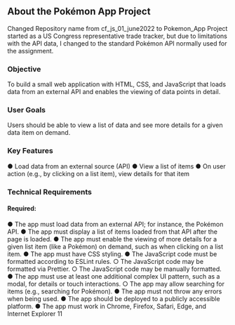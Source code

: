 ## About the Pokémon App Project
Changed Repository name from cf_js_01_june2022 to Pokemon_App
Project started as a US Congress representative trade tracker, but due to limitations with the API data,
I changed to the standard Pokémon API normally used for the assignment.

### Objective
To build a small web application with HTML, CSS, and JavaScript that loads
data from an external API and enables the viewing of data points in detail.

### User Goals
Users should be able to view a list of data and see more details for a given data item on demand.

### Key Features
● Load data from an external source (API)
● View a list of items
● On user action (e.g., by clicking on a list item), view details for that item

### Technical Requirements
#### Required:
● The app must load data from an external API; for instance, the Pokémon API.
● The app must display a list of items loaded from that API after the page is loaded.
● The app must enable the viewing of more details for a given list item (like a Pokémon) on
demand, such as when clicking on a list item.
● The app must have CSS styling.
● The JavaScript code must be formatted according to ESLint rules.
○ The JavaScript code may be formatted via Prettier.
○ The JavaScript code may be manually formatted.
● The app must use at least one additional complex UI pattern, such as a modal, for details or
touch interactions.
○ The app may allow searching for items (e.g., searching for Pokémon).
● The app must not throw any errors when being used.
● The app should be deployed to a publicly accessible platform.
● The app must work in Chrome, Firefox, Safari, Edge, and Internet Explorer 11

